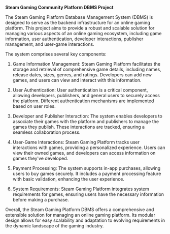 **Steam Gaming Community Platform DBMS Project**

The Steam Gaming Platform Database Management System (DBMS) is designed to serve as the backend infrastructure for an online gaming platform. This project aims to provide a robust and scalable solution for managing various aspects of an online gaming ecosystem, including game information, user authentication, developer interactions, publisher management, and user-game interactions.

The system comprises several key components:

1.	Game Information Management: Steam Gaming Platform facilitates the storage and retrieval of comprehensive game details, including names, release dates, sizes, genres, and ratings. Developers can add new games, and users can view and interact with this information.

2.	User Authentication: User authentication is a critical component, allowing developers, publishers, and general users to securely access the platform. Different authentication mechanisms are implemented based on user roles.

3.	Developer and Publisher Interaction: The system enables developers to associate their games with the platform and publishers to manage the games they publish. These interactions are tracked, ensuring a seamless collaboration process.

4.	User-Game Interactions: Steam Gaming Platform tracks user interactions with games, providing a personalized experience. Users can view their owned games, and developers can access information on games they've developed.

5.	Payment Processing: The system supports in-app purchases, allowing users to buy games securely. It includes a payment processing feature with basic validation, enhancing the user experience.

6.	System Requirements: Steam Gaming Platform integrates system requirements for games, ensuring users have the necessary information before making a purchase.

Overall, the Steam Gaming Platform DBMS offers a comprehensive and extensible solution for managing an online gaming platform. Its modular design allows for easy scalability and adaptation to evolving requirements in the dynamic landscape of the gaming industry. 
